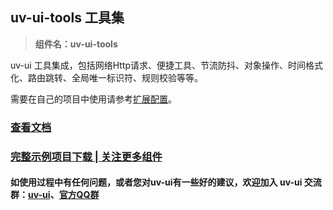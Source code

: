 ## uv-ui-tools 工具集

> **组件名：uv-ui-tools**

uv-ui 工具集成，包括网络Http请求、便捷工具、节流防抖、对象操作、时间格式化、路由跳转、全局唯一标识符、规则校验等等。

需要在自己的项目中使用请参考[扩展配置](https://www.uvui.cn/components/setting.html)。

### <a href="https://www.uvui.cn/js/intro.html" target="_blank">查看文档</a>

### [完整示例项目下载 | 关注更多组件](https://ext.dcloud.net.cn/plugin?name=uv-ui)

#### 如使用过程中有任何问题，或者您对uv-ui有一些好的建议，欢迎加入 uv-ui 交流群：<a href="https://ext.dcloud.net.cn/plugin?id=12287" target="_blank">uv-ui</a>、<a href="https://www.uvui.cn/components/addQQGroup.html" target="_blank">官方QQ群</a>
